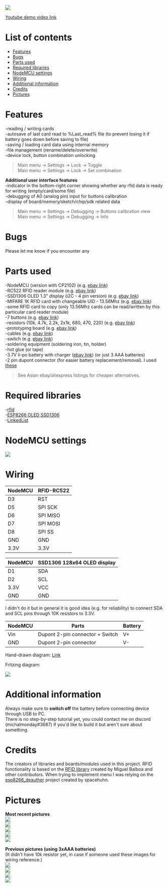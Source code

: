 ![](https://i.imgur.com/N4BjJwe.jpg)  

[Youtube demo video link](https://www.youtube.com/watch?v=K7hS6TLmSes)  

# List of contents  
* [Features](#features)  
* [Bugs](#bugs)  
* [Parts used](#parts-used)  
* [Required libraries](#required-libraries)  
* [NodeMCU settings](#nodemcu-settings)  
* [Wiring](#wiring)  
* [Additional information](#additional-information)  
* [Credits](#credits) 
* [Pictures](#pictures)  


# Features  
-reading / writing cards  
-autosave of last card read to %Last_read% file (to prevent losing it if battery goes down before saving to file)  
-saving / loading card data using internal memory  
-file management (rename/delete/overwrite)  
-device lock, button combination unlocking  
>Main menu -> Settings -> Lock -> Toggle  
>Main menu -> Settings -> Lock -> Set combination  
  

 **Additional user interface features**  
 -indicator in the bottom-right corner showing whether any rfid data is ready for writing (empty/card/some file)  
 -debugging of A0 (analog pin) input for buttons calibration   
 -display of board/memory/sketch/chip/sdk related data  
 >Main menu -> Settings -> Debugging -> Buttons calibration view  
 >Main menu -> Settings -> Debugging -> Info  
 
 # Bugs  
Please let me know if you encounter any  

 

# Parts used  
-NodeMCU (version with CP2102) (e.g. [ebay link](https://www.ebay.co.uk/itm/NodeMcu-ESP8266-ESP-12E-CH340-WIFI-4MB-CP2102-Lua-USB-Arduino-Raspberry-PI-IoT/263103158702))  
-RC522 RFID reader module (e.g. [ebay link](https://www.ebay.co.uk/itm/RFID-RC522-Mifare-Card-reader-Arduino-or-raspberry-pi-UK-Stock/161862594146))  
-SSD1306 OLED 1.3" display (i2C - 4 pin version) (e.g. [ebay link](https://www.ebay.co.uk/itm/1-3-128x64-IIC-I2C-SPI-OLED-Display-Module-for-Arduino-White-Blue-/282358769160))  
-MIFARE 1K RFID card with changeable UID - 13.56Mhz (e.g. [ebay link](https://www.ebay.co.uk/itm/5PCS-UID-card-Changeable-with-Phone-0-Sector-0-block-Rewritable-M1-IC-card-UK/272720001067))  
-some RFID card to copy (only 13.56Mhz cards can be read/written by this particular card reader module)  
-7 buttons  (e.g. [ebay link](https://www.ebay.co.uk/itm/100Pcs-6-6-5-mm-4Pin-Tactile-Touch-Push-Button-Switch-Tact-Switches-6-X-6-X-5mm/191737340275))  
-resistors (10k, 4.7k, 2.2k, 2x1k, 680, 470, 220) (e.g. [ebay link](https://www.ebay.co.uk/itm/Resistors-Metal-Film-300-Pack-10-each-30-values-1-4w-1-Kit-Assortment-Mix-UK/111148362636))  
-prototyping board (e.g. [ebay link](https://www.ebay.co.uk/itm/5Pcs-Double-Side-PCB-Prototype-Circuit-Printed-Soldring-Track-Strip-Board-5x7cm/262317473034))  
-cables (e.g. [ebay link](https://www.ebay.co.uk/itm/30AWG-Insulated-Silver-Plated-Single-Core-Copper-PCB-0-25mm-Kynar-Wrapping-Wire/263504549866))  
-switch  (e.g. [ebay link](https://www.ebay.co.uk/itm/40pcs-3-Terminals-ON-ON-2-Positions-SPDT-Electronic-Push-Button-Sliding-Switches/183144329954))  
-soldering equipment (soldering iron, tin, holder)  
-hot glue (or tape)  
-3.7V li-po battery with charger ([ebay link](https://www.aliexpress.com/item/4pcs-3-7V-JJRC-H31-400mAh-3-7V-30C-Lipo-Battery-and-4in1-Battery-charger-box/32831397411.html)) (or just 3 AAA batteries)  
-2 pin dupont connector (for easier battery replacement/removal). I used [these](https://www.ebay.co.uk/itm/Connector-Plug-Male-Wire-560pcs-Awg-Jumper-Pin-Header-18-26-Kit-Crimp-Dupont/292431010145)    
>See Asian ebay/aliexpress listings for cheaper alternatives.  
   


# Required libraries  
-[rfid](https://github.com/miguelbalboa/rfid/)  
-[ESP8266 OLED SSD1306](https://github.com/ThingPulse/esp8266-oled-ssd1306/)  
-[LinkedList](https://github.com/ivanseidel/LinkedList)  

# NodeMCU settings  
![](https://i.imgur.com/UzOtdIi.png)

# Wiring

| NodeMCU | RFID-RC522 |
| --- | --- |
| D3 | RST |
| D5 | SPI SCK |
| D6 | SPI MISO |
| D7 | SPI MOSI |
| D8 | SPI SS |
| GND | GND |
| 3.3V | 3.3V |

| NodeMCU | SSD1306 128x64 OLED display |
| --- | --- |
| D1 | SDA |
| D2 | SCL |
| 3.3V | VCC |
| GND | GND |  

I didn't do it but in general it is good idea (e.g. for reliability) to connect SDA and SCL pins through 10K resistors to 3.3V.  

| NodeMCU | Parts | Battery |
| --- | --- | --- |
| Vin | Dupont 2-pin connector + Switch | V+ |
| GND | Dupont 2-pin connector | V- |

Hand-drawn diagram: [Link](https://i.imgur.com/01dBMua.png)  

Fritzing diagram:  

![](https://i.imgur.com/a5x5Ri7.png)


# Additional information   
Always make sure to **switch off** the battery before connecting device through USB to PC.  
There is no step-by-step tutorial yet, you could contact me on discord (michalmonday#3687) if you'd like to build it but aren't sure about something.  

# Credits  
The creators of libraries and boards/modules used in this project. RFID functionality is based on the [RFID library](https://github.com/miguelbalboa/rfid/) created by Miguel Balboa and other contributors. When trying to implement menu I was relying on the [esp8266_deauther](https://github.com/spacehuhn/esp8266_deauther/blob/master/esp8266_deauther/DisplayUI.cpp) project created by spacehuhn.

# Pictures  
**Most recent pictures**  
![](https://i.imgur.com/IgH1A0L.png)  
![](https://i.imgur.com/5ZSVX3p.png)  
![](https://i.imgur.com/b0DXIjV.png)  
![](https://i.imgur.com/Qw5NgJn.png)  
![](https://i.imgur.com/4g8NkTs.png)  

**Previous pictures (using 3xAAA batteries)**  
(It didn't have 10k resistor yet, in case if someone used these images for wiring reference.)  
![](https://i.imgur.com/2CDCzr6.jpg)  
![](https://i.imgur.com/7RNlH2X.jpg)  
![](https://i.imgur.com/NA8duDO.jpg)  
![](https://i.imgur.com/Sljwq1J.jpg)  
